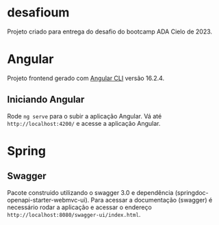 # desafioum
Projeto criado para entrega do desafio do bootcamp ADA Cielo de 2023.

# Angular

Projeto frontend gerado com  [Angular CLI](https://github.com/angular/angular-cli) versão 16.2.4.

## Iniciando Angular

Rode `ng serve` para o subir a aplicação Angular. Vá até `http://localhost:4200/` e acesse a aplicação Angular.

# Spring

## Swagger

Pacote construido utilizando o swagger 3.0 e dependência (springdoc-openapi-starter-webmvc-ui). Para acessar a documentação (swagger) é necessário rodar a aplicação e acessar o endereço `http://localhost:8080/swagger-ui/index.html`.
